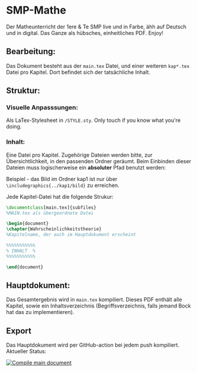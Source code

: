 # SMP-Mathe
Der Matheunterricht der 1ere & Te SMP live und in Farbe, ähh auf Deutsch und in digital. Das Ganze als hübsches, einheitliches PDF. Enjoy!


## Bearbeitung:
Das Dokument besteht aus der ```main.tex``` Datei, und einer weiteren ```kap*.tex``` Datei pro Kapitel. Dort befindet sich der tatsächliche Inhalt.


## Struktur:

### Visuelle Anpasssungen:
Als LaTex-Stylesheet in ```/STYLE.sty```. Only touch if you know what you're doing.

### Inhalt:
Eine Datei pro Kapitel. Zugehörige Dateien werden bitte, zur Übersichtlichkeit, in den passenden Ordner geräumt. Beim Einbinden dieser Dateien muss logischerweise ein **absoluter** Pfad benutzt werden:

Beispiel - das Bild im Ordner kap1 ist nur über ``` \includegraphics{../kap1/bild}``` zu erreichen.

Jede Kapitel-Datei hat die folgende Strukur:
```latex
\documentclass[main.tex]{subfiles}
%MAIN.tex als übergeordnete Datei

\begin{document}
\chapter{Wahrscheinlichkeitstheorie}
%Kapitelname, der auch im Hauptdokument erscheint

%%%%%%%%%%%
% INHALT  %
%%%%%%%%%%%

\end{document}
```

## Hauptdokument:
Das Gesamtergebnis wird in ```main.tex``` kompiliert. Dieses PDF enthält alle Kapitel, sowie ein Inhaltsverzeichnis (Begriffsverzeichnis, falls jemand Bock hat das zu implementieren). 


## Export
Das Hauptdokument wird per GitHub-action bei jedem push kompiliert. Aktueller Status:

[![Compile main document](https://github.com/L0rd0fB0red0m/SMP-Mathe/actions/workflows/main.yml/badge.svg?branch=master)](https://github.com/L0rd0fB0red0m/SMP-Mathe/actions/workflows/main.yml)
